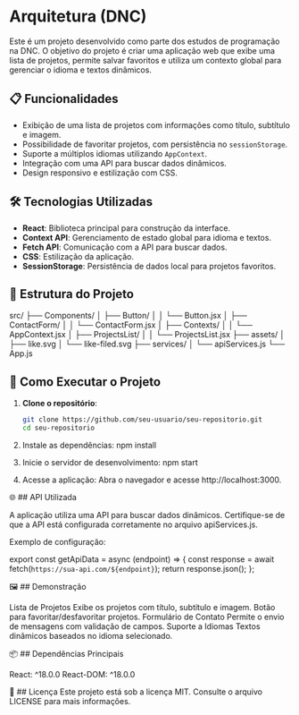 # Arquitetura (DNC)

Este é um projeto desenvolvido como parte dos estudos de programação na DNC. O objetivo do projeto é criar uma aplicação web que exibe uma lista de projetos, permite salvar favoritos e utiliza um contexto global para gerenciar o idioma e textos dinâmicos.

## 📋 Funcionalidades

- Exibição de uma lista de projetos com informações como título, subtítulo e imagem.
- Possibilidade de favoritar projetos, com persistência no `sessionStorage`.
- Suporte a múltiplos idiomas utilizando `AppContext`.
- Integração com uma API para buscar dados dinâmicos.
- Design responsivo e estilização com CSS.

## 🛠️ Tecnologias Utilizadas

- **React**: Biblioteca principal para construção da interface.
- **Context API**: Gerenciamento de estado global para idioma e textos.
- **Fetch API**: Comunicação com a API para buscar dados.
- **CSS**: Estilização da aplicação.
- **SessionStorage**: Persistência de dados local para projetos favoritos.

## 📂 Estrutura do Projeto

src/ 
├── Components/
│ ├── Button/ 
│ │ └── Button.jsx 
│ ├── ContactForm/ 
│ │ └── ContactForm.jsx 
│ ├── Contexts/ 
│ │ └── AppContext.jsx 
│ ├── ProjectsList/ 
│ │ └── ProjectsList.jsx 
├── assets/ 
│ ├── like.svg 
│ └── like-filed.svg 
├── services/ 
│ └── apiServices.js 
└── App.js

## 🚀 Como Executar o Projeto

1. **Clone o repositório**:
   ```bash
   git clone https://github.com/seu-usuario/seu-repositorio.git
   cd seu-repositorio

2. Instale as dependências:
    npm install

3. Inicie o servidor de desenvolvimento:
    npm start

4. Acesse a aplicação: Abra o navegador e acesse
    http://localhost:3000.

🌐 ## API Utilizada

A aplicação utiliza uma API para buscar dados dinâmicos. Certifique-se de que a API está configurada corretamente no arquivo apiServices.js.

Exemplo de configuração:

export const getApiData = async (endpoint) => {
  const response = await fetch(`https://sua-api.com/${endpoint}`);
  return response.json();
};

🖼️ ## Demonstração

Lista de Projetos
Exibe os projetos com título, subtítulo e imagem.
Botão para favoritar/desfavoritar projetos.
Formulário de Contato
Permite o envio de mensagens com validação de campos.
Suporte a Idiomas
Textos dinâmicos baseados no idioma selecionado.

📦 ## Dependências Principais

React: ^18.0.0
React-DOM: ^18.0.0

📝 ## Licença
Este projeto está sob a licença MIT. Consulte o arquivo LICENSE para mais informações.